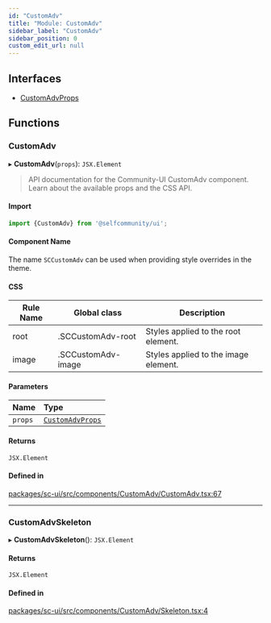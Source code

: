 ```yaml
---
id: "CustomAdv"
title: "Module: CustomAdv"
sidebar_label: "CustomAdv"
sidebar_position: 0
custom_edit_url: null
---
```


## Interfaces

- [CustomAdvProps](../interfaces/CustomAdv.CustomAdvProps.md)

## Functions

### CustomAdv

▸ **CustomAdv**(`props`): `JSX.Element`

> API documentation for the Community-UI CustomAdv component. Learn about the available props and the CSS API.

#### Import
```jsx
import {CustomAdv} from '@selfcommunity/ui';
```
#### Component Name
The name `SCCustomAdv` can be used when providing style overrides in the theme.

#### CSS

|Rule Name|Global class|Description|
|---|---|---|
|root|.SCCustomAdv-root|Styles applied to the root element.|
|image|.SCCustomAdv-image|Styles applied to the image element.|

#### Parameters

| Name | Type |
| :------ | :------ |
| `props` | [`CustomAdvProps`](../interfaces/CustomAdv.CustomAdvProps.md) |

#### Returns

`JSX.Element`

#### Defined in

[packages/sc-ui/src/components/CustomAdv/CustomAdv.tsx:67](https://github.com/selfcommunity/community-ui/blob/e8a635a/packages/sc-ui/src/components/CustomAdv/CustomAdv.tsx#L67)

___

### CustomAdvSkeleton

▸ **CustomAdvSkeleton**(): `JSX.Element`

#### Returns

`JSX.Element`

#### Defined in

[packages/sc-ui/src/components/CustomAdv/Skeleton.tsx:4](https://github.com/selfcommunity/community-ui/blob/e8a635a/packages/sc-ui/src/components/CustomAdv/Skeleton.tsx#L4)

